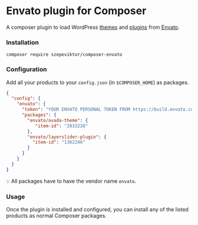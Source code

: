 # Envato plugin for Composer

A composer plugin to load WordPress [themes](https://themeforest.net/category/wordpress)
and [plugins](https://codecanyon.net/category/wordpress) from [Envato](https://envato.com/).

### Installation


```shell
composer require szepeviktor/composer-envato
```

### Configuration

Add all your products to your `config.json` (in `$COMPOSER_HOME`) as packages.

```json
{
  "config": {
    "envato": {
      "token": "YOUR ENVATO PERSONAL TOKEN FROM https://build.envato.com/create-token",
      "packages": {
        "envato/avada-theme": {
           "item-id": "2833226"
        },
        "envato/layerslider-plugin": {
          "item-id": "1362246"
        }
      }
    }
  }
}
```

:bulb: All packages have to have the vendor name `envato`.

### Usage

Once the plugin is installed and configured,
you can install any of the listed products as normal Composer packages.
